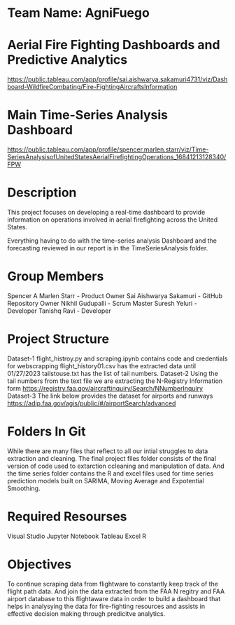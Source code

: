 # Team Name: AgniFuego

# Aerial Fire Fighting Dashboards and Predictive Analytics
https://public.tableau.com/app/profile/sai.aishwarya.sakamuri4731/viz/Dashboard-WildfireCombating/Fire-FightingAircraftsInformation
# Main Time-Series Analysis Dashboard
https://public.tableau.com/app/profile/spencer.marlen.starr/viz/Time-SeriesAnalysisofUnitedStatesAerialFirefightingOperations_16841213128340/FPW

# Description
This project focuses on developing a real-time dashboard to provide information on operations involved in aerial firefighting across the United States.

Everything having to do with the time-series analysis Dashboard and the forecasting reviewed in our report is in the TimeSeriesAnalysis folder.


# Group Members
Spencer A Marlen Starr - Product Owner 
Sai Aishwarya Sakamuri - GitHub Repository Owner
Nikhil Gudupalli - Scrum Master
Suresh Yeluri - Developer
Tanishq Ravi - Developer

# Project Structure
Dataset-1
flight_histroy.py and scraping.ipynb contains code and credentials for webscrapping
flight_history01.csv has the extracted data until 01/27/2023
tailstouse.txt has the list of tail numbers.
Dataset-2
Using the tail numbers from the text file we are extracting the N-Registry Information form 
https://registry.faa.gov/aircraftinquiry/Search/NNumberInquiry
Dataset-3
The link below provides the dataset for airports and runways
https://adip.faa.gov/agis/public/#/airportSearch/advanced

# Folders In Git
While there are many files that reflect to all our intial struggles to data extraction and cleaning.
The final project files folder consists of the final version of code used to extarction ccleaning and manipulation of data.
And the time series folder contains the R and excel files used for time series prediction models built on SARIMA, Moving Average and Expotential Smoothing.


# Required Resourses

Visual Studio
Jupyter Notebook
Tableau
Excel
R

# Objectives
To continue scraping data from flightware to constantly keep track of the flight path data. And join the data extracted from the FAA N regitry and FAA airport database to this flightaware data in order to build a dashboard that helps in analysying the data for fire-fighting resources and assists in effective decision making through predicitve analytics.



